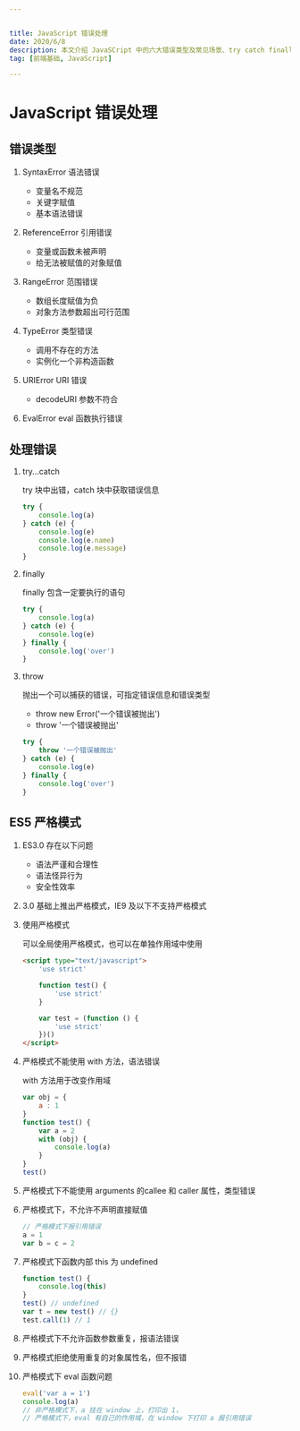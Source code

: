 ```yaml
---


title: JavaScript 错误处理
date: 2020/6/8
description: 本文介绍 JavaSCript 中的六大错误类型及常见场景、try catch finally 的使用以及 ES5 严格模式下的禁止使用的语法和注意事项
tag: [前端基础, JavaScript]

---
```




# JavaScript 错误处理

## 错误类型

1. SyntaxError 语法错误
   - 变量名不规范
   - 关键字赋值
   - 基本语法错误
2. ReferenceError 引用错误
   - 变量或函数未被声明
   - 给无法被赋值的对象赋值

3. RangeError 范围错误
   - 数组长度赋值为负
   - 对象方法参数超出可行范围

4. TypeError 类型错误
   - 调用不存在的方法
   - 实例化一个非构造函数

5. URIError URI 错误
   - decodeURI 参数不符合

6. EvalError eval 函数执行错误

## 处理错误

1. try...catch

   try 块中出错，catch 块中获取错误信息

   ```javascript
   try {
       console.log(a)
   } catch (e) {
       console.log(e)
       console.log(e.name)
       console.log(e.message)
   }
   ```

2. finally 

   finally 包含一定要执行的语句

   ```javascript
   try {
       console.log(a)
   } catch (e) {
       console.log(e)
   } finally {
       console.log('over')
   }
   ```

3. throw

   抛出一个可以捕获的错误，可指定错误信息和错误类型

   - throw new Error('一个错误被抛出')
   - throw '一个错误被抛出'   

   ```javascript
   try {
       throw '一个错误被抛出'
   } catch (e) {
       console.log(e)
   } finally {
       console.log('over')
   }
   ```

## ES5 严格模式

1. ES3.0 存在以下问题
   - 语法严谨和合理性
   - 语法怪异行为
   - 安全性效率

2. 3.0 基础上推出严格模式，IE9 及以下不支持严格模式

3. 使用严格模式

   可以全局使用严格模式，也可以在单独作用域中使用

   ```html
   <script type="text/javascript">
       'use strict'
   
       function test() {
           'use strict'
       }
   
       var test = (function () {
           'use strict'
       })()
   </script>
   ```

4. 严格模式不能使用 with 方法，语法错误

   with 方法用于改变作用域

   ```javascript
   var obj = {
       a : 1
   }
   function test() {
       var a = 2
       with (obj) {
           console.log(a)
       }
   }
   test()
   ```

5. 严格模式下不能使用 arguments 的callee 和 caller 属性，类型错误

6. 严格模式下，不允许不声明直接赋值

   ```javascript
   // 严格模式下报引用错误
   a = 1 
   var b = c = 2
   ```

7. 严格模式下函数内部 this 为 undefined

   ```javascript
   function test() {
       console.log(this)
   }
   test() // undefined
   var t = new test() // {}
   test.call(1) // 1
   ```

8. 严格模式下不允许函数参数重复，报语法错误

9. 严格模式拒绝使用重复的对象属性名，但不报错

10. 严格模式下 eval 函数问题

    ```javascript
    eval('var a = 1')
    console.log(a) 
    // 非严格模式下，a 挂在 window 上，打印出 1，
    // 严格模式下，eval 有自己的作用域，在 window 下打印 a 报引用错误
    ```

    

